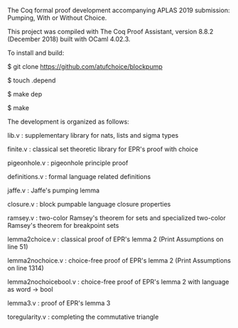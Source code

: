 The Coq formal proof development accompanying APLAS 2019 submission: Pumping, With or Without Choice.

This project was compiled with The Coq Proof Assistant, version 8.8.2 (December 2018) built with OCaml 4.02.3. 

To install and build: 

$ git clone https://github.com/atufchoice/blockpump

$ touch .depend

$ make dep

$ make

The development is organized as follows: 

lib.v : supplementary library for nats, lists and sigma types

finite.v : classical set theoretic library for EPR's proof with choice

pigeonhole.v : pigeonhole principle proof

definitions.v : formal language related definitions

jaffe.v : Jaffe's pumping lemma

closure.v : block pumpable language closure properties

ramsey.v : two-color Ramsey's theorem for sets and specialized two-color Ramsey's theorem for breakpoint sets

lemma2choice.v : classical proof of EPR's lemma 2 (Print Assumptions on line 51) 

lemma2nochoice.v : choice-free proof of EPR's lemma 2 (Print Assumptions on line 1314)

lemma2nochoicebool.v : choice-free proof of EPR's lemma 2 with language as word -> bool

lemma3.v : proof of EPR's lemma 3

toregularity.v : completing the commutative triangle 

